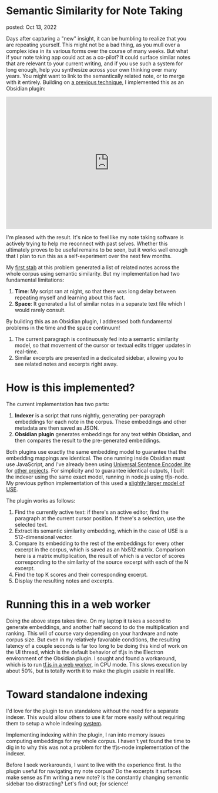 Semantic Similarity for Note Taking
===
posted: Oct 13, 2022

Days after capturing a "new" insight, it can be humbling to realize that you are
repeating yourself. This might not be a bad thing, as you mull over a complex
idea in its various forms over the course of many weeks. But what if your note
taking app could act as a co-pilot? It could surface similar notes that are
relevant to your current writing, and if you use such a system for long enough,
help you synthesize across your own thinking over many years. You might want to
link to the semantically related note, or to merge with it entirely. Building on
[a previous technique](/ai-note-garden-linker), I implemented this as an
Obsidian plugin:

<iframe width="560" height="360" src="https://www.youtube.com/embed/kZkDCjr8ZqU?controls=0" title="YouTube video player" frameborder="0" allow="accelerometer; autoplay; clipboard-write; encrypted-media; gyroscope; picture-in-picture" allowfullscreen></iframe>

<!--more-->

I'm pleased with the result. It's nice to feel like my note taking software is
actively trying to help me reconnect with past selves. Whether this ultimately
proves to be useful remains to be seen, but it works well enough that I plan to
run this as a self-experiment over the next few months.

My [first stab](/ai-note-garden-linker) at this problem generated a list of
related notes across the whole corpus using semantic similarity. But my
implementation had two fundamental limitations:

1. **Time**: My script ran at night, so that there was long delay between
   repeating myself and learning about this fact.
2. **Space**: It generated a list of similar notes in a separate text file which
   I would rarely consult.

By building this as an Obsidian plugin, I addressed both fundamental problems in
the time and the space continuum!

1. The current paragraph is continuously fed into a semantic similarity model,
   so that movement of the cursor or textual edits trigger updates in
   real-time.
2. Similar excerpts are presented in a dedicated sidebar, allowing you to
   see related notes and excerpts right away.


# How is this implemented?

The current implementation has two parts:

1. **Indexer** is a script that runs nightly, generating per-paragraph
  embeddings for each note in the corpus. These embeddings and other metadata
  are then saved as JSON.
2. **Obsidian plugin** generates embeddings for any text within Obsidian, and
   then compares the result to the pre-generated embeddings.

Both plugins use exactly the same embedding model to guarantee that the
embedding mappings are identical. The one running inside Obsidian must use
JavaScript, and I've already been using [Universal Sentence Encoder
lite](https://github.com/tensorflow/tfjs-models/tree/master/universal-sentence-encoder)
for [other projects](https://github.com/google-research/usnea). For simplicity
and to guarantee identical outputs, I built the indexer using the same exact
model, running in node.js using tfjs-node. My previous python implementation of
this used a [slightly larger model of
USE](https://tfhub.dev/google/universal-sentence-encoder-large/).

The plugin works as follows:

1. Find the currently active text: if there's an active editor, find the
   paragraph at the current cursor position. If there's a selection, use the
   selected text.
2. Extract its semantic similarity embedding, which in the case of USE is a
   512-dimensional vector.
3. Compare its embedding to the rest of the embeddings for every other excerpt
   in the corpus, which is saved as an Nx512 matrix. Comparison here is a matrix
   multiplication, the result of which is a vector of scores corresponding to
   the similarity of the source excerpt with each of the N excerpt.
4. Find the top K scores and their corresponding excerpt.
5. Display the resulting notes and excerpts.

# Running this in a web worker

Doing the above steps takes time. On my laptop it takes a second to generate
embeddings, and another half second to do the multiplication and ranking. This
will of course vary depending on your hardware and note corpus size. But even in
my relatively favorable conditions, the resulting latency of a couple seconds is
far too long to be doing this kind of work on the UI thread, which is the
default behavior of tf.js in the Electron environment of the Obsidian plugin. I
sought and found a workaround, which is to run [tf.js in a web
worker](https://erdem.pl/2020/02/making-tensorflow-js-work-faster-with-web-workers),
in CPU mode. This slows execution by about 50%, but is totally worth it to make
the plugin usable in real life.

# Toward standalone indexing

I'd love for the plugin to run standalone without the need for a separate
indexer. This would allow others to use it far more easily without requiring
them to setup a whole indexing [system](/file-systems-for-thought/).

Implementing indexing within the plugin, I ran into memory issues computing
embeddings for my whole corpus. I haven't yet found the time to dig in to why
this was not a problem for the tfjs-node implementation of the indexer.

Before I seek workarounds, I want to live with the experience first. Is the
plugin useful for navigating my note corpus? Do the excerpts it surfaces make
sense as I'm writing a new note? Is the constantly changing semantic sidebar too
distracting? Let's find out; ƒor science!